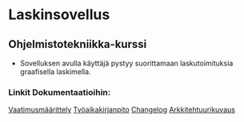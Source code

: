 # Laskinsovellus

## Ohjelmistotekniikka-kurssi

- Sovelluksen avulla käyttäjä pystyy suorittamaan laskutoimituksia graafisella laskimella.

### Linkit Dokumentaatioihin:

[Vaatimusmäärittely](https://github.com/Tartsi/ot-harjoitustyo/blob/master/dokumentaatio/vaatimusmaarittely.md) 
[Työaikakirjanpito](https://github.com/Tartsi/ot-harjoitustyo/blob/master/dokumentaatio/tyoaikakirjanpito.md)
[Changelog](https://github.com/Tartsi/ot-harjoitustyo/blob/master/dokumentaatio/changelog.md)
[Arkkitehtuurikuvaus](https://github.com/Tartsi/ot-harjoitustyo/blob/master/dokumentaatio/arkkitehtuuri.md)

